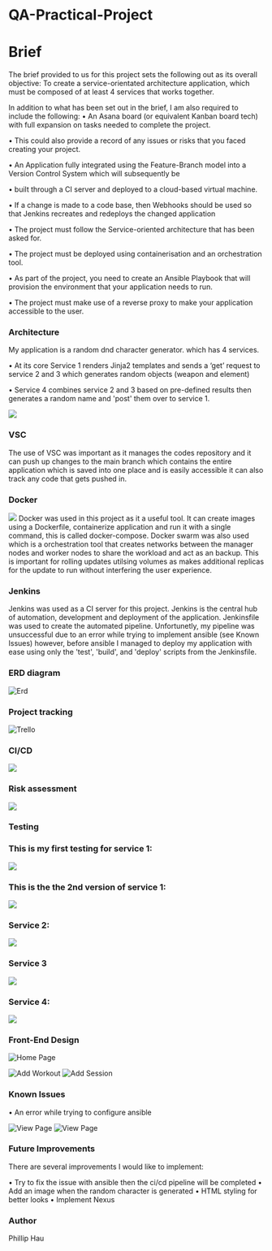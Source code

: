 
# QA-Practical-Project

# Brief
The brief provided to us for this project sets the following out as its overall objective: To create a service-orientated architecture application, which must be composed of at least 4 services that works together. 


In addition to what has been set out in the brief, I am also required to include the following:
•	An Asana board (or equivalent Kanban board tech) with full expansion on tasks needed to complete the project.

•	This could also provide a record of any issues or risks that you faced creating your project.

•	An Application fully integrated using the Feature-Branch model into a Version Control System which will subsequently be 


•	built through a CI server and deployed to a cloud-based virtual machine.

•	If a change is made to a code base, then Webhooks should be used so that Jenkins recreates and redeploys the changed application


•	The project must follow the Service-oriented architecture that has been asked for.

•	The project must be deployed using containerisation and an orchestration tool.

•	As part of the project, you need to create an Ansible Playbook that will provision the environment that your application needs to run.

•	The project must make use of a reverse proxy to make your application accessible to the user.


### Architecture

My application is a random dnd character generator. which has 4 services.

•	At its core Service 1 renders Jinja2 templates and sends a ‘get’ request to service 2 and 3 which generates random objects (weapon and element)

•	Service 4 combines service 2 and 3 based on pre-defined results then generates a random name and 'post' them over to service 1.

![](https://github.com/PhillipHage202/practical-project/blob/main/doc%20for%20pro/artchi.png)


### VSC
The use of VSC was important as it manages the codes repository and it can push up changes to the main branch which contains the entire application which is saved into one place and is easily accessible it can also track any code that gets pushed in.

### Docker
![](https://github.com/PhillipHage202/practical-project/blob/main/doc%20for%20pro/docker.png)
Docker was used in this project as it a useful tool. It can create images using a Dockerfile, containerize application and run it with a single command, this is called docker-compose. Docker swarm was also used which is a orchestration tool that creates networks between the manager nodes and worker nodes to share the workload and act as an backup. This is important for rolling updates utilsing volumes as makes additional replicas for the update to run without interfering the user experience.

### Jenkins
Jenkins was used as a CI server for this project. Jenkins is the central hub of automation, development and deployment of the application. Jenkinsfile was used to create the automated pipeline. Unfortunetly, my pipeline was unsuccessful due to an error while trying to implement ansible (see Known Issues) however, before ansible I managed to deploy my application with ease using only the 'test', 'build', and 'deploy' scripts from the Jenkinsfile.  



### ERD diagram

![Erd](https://github.com/PhillipHage202/practical-project/blob/main/doc%20for%20pro/erd.png)


### Project tracking 

![Trello](https://github.com/PhillipHage202/practical-project/blob/main/doc%20for%20pro/trello.png)

### CI/CD
![](https://github.com/PhillipHage202/practical-project/blob/main/doc%20for%20pro/cicd.png)

### Risk assessment

![](https://github.com/PhillipHage202/practical-project/blob/main/doc%20for%20pro/risk.png)

### Testing 
### This is my first testing for service 1:
![](https://github.com/PhillipHage202/practical-project/blob/main/doc%20for%20pro/pytest%20cov%20ser1.png)
### This is the the 2nd version of service 1:
![](https://github.com/PhillipHage202/practical-project/blob/main/doc%20for%20pro/pytest%20cov%20ser1%20ver2.png) 
### Service 2:
![](https://github.com/PhillipHage202/practical-project/blob/main/doc%20for%20pro/pytest%20cov%20ser2.png) 
### Service 3
![](https://github.com/PhillipHage202/practical-project/blob/main/doc%20for%20pro/pytest%20cov%20ser3.png)
### Service 4:
![](https://github.com/PhillipHage202/practical-project/blob/main/doc%20for%20pro/pytest%20cov%20ser4%20ver2.png)

### Front-End Design

![Home Page](https://github.com/PhillipHage202/practical-project/blob/main/doc%20for%20pro/home.png)

![Add Workout](https://github.com/PhillipHage202/practical-project/blob/main/doc%20for%20pro/demo%201.png)
![Add Session](https://github.com/PhillipHage202/practical-project/blob/main/doc%20for%20pro/demo%202.png)




### Known Issues

•	An error while trying to configure ansible

![View Page](https://github.com/PhillipHage202/practical-project/blob/main/doc%20for%20pro/error.png)
![View Page](https://github.com/PhillipHage202/practical-project/blob/main/doc%20for%20pro/error%202.png)




### Future Improvements

There are several improvements I would like to implement:


•	Try to fix the issue with ansible then the ci/cd pipeline will be completed
•	Add an image when the random character is generated 
•	HTML styling for better looks
•	Implement Nexus




	


### Author

Phillip Hau
